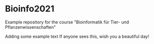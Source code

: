 # Bioinfo2021
Example repository for the course "Bioinformatik für Tier- und Pflanzenwissenschaften" 

Adding some example text
If anyone sees this, wish you a beautiful day!